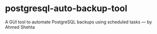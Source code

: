 # postgresql-auto-backup-tool
A GUI tool to automate PostgreSQL backups using scheduled tasks — by Ahmed Shehta
